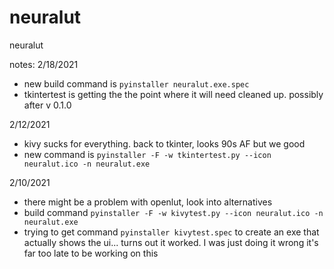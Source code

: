 # neuralut
neuralut

notes:
2/18/2021
- new build command is `pyinstaller neuralut.exe.spec`
- tkintertest is getting the the point where it will need cleaned up. possibly after v 0.1.0


2/12/2021
- kivy sucks for everything. back to tkinter, looks 90s AF but we good
- new command is `pyinstaller -F -w tkintertest.py --icon neuralut.ico -n neuralut.exe`


2/10/2021
- there might be a problem with openlut, look into alternatives
- build command `pyinstaller -F -w kivytest.py --icon neuralut.ico -n neuralut.exe`
- trying to get command `pyinstaller kivytest.spec` to create an exe that actually shows the ui... turns out it worked. I was just doing it wrong it's far too late to be working on this
